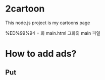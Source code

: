# 2cartoon
This node.js project is my cartoons page


%ED%99%94 = 화
main.html 그화의 main 파일

# How to add ads?
## Put


